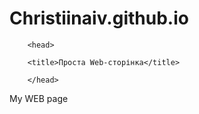 # Christiinaiv.github.io
 <html>

        <head>

        <title>Проста Web-сторінка</title>

        </head>

  <body>

  My WEB page

  </body>

 </html>
